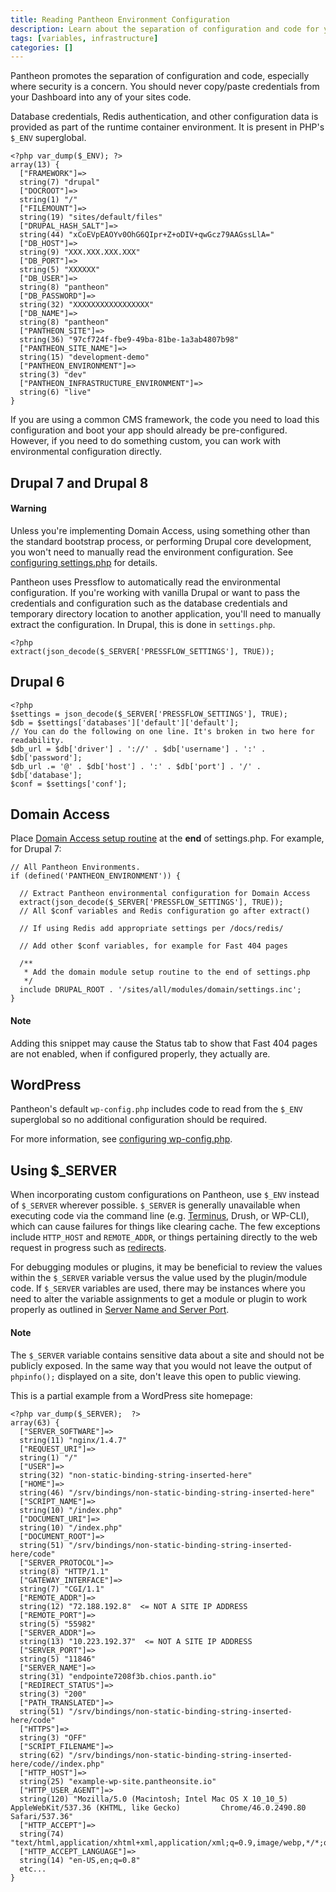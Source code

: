 ```yaml
---
title: Reading Pantheon Environment Configuration
description: Learn about the separation of configuration and code for your Drupal or WordPress site within the Pantheon's runtime container environment.
tags: [variables, infrastructure]
categories: []
---
```

Pantheon promotes the separation of configuration and code, especially where security is a concern. You should never copy/paste credentials from your Dashboard into any of your sites code.

Database credentials, Redis authentication, and other configuration data is provided as part of the runtime container environment. It is present in PHP's `$_ENV` superglobal.

    <?php var_dump($_ENV); ?>
    array(13) {
      ["FRAMEWORK"]=>
      string(7) "drupal"
      ["DOCROOT"]=>
      string(1) "/"
      ["FILEMOUNT"]=>
      string(19) "sites/default/files"
      ["DRUPAL_HASH_SALT"]=>
      string(44) "xCoEVpEAOYv0OhG6QIpr+Z+oDIV+qwGcz79AAGssLlA="
      ["DB_HOST"]=>
      string(9) "XXX.XXX.XXX.XXX"
      ["DB_PORT"]=>
      string(5) "XXXXXX"
      ["DB_USER"]=>
      string(8) "pantheon"
      ["DB_PASSWORD"]=>
      string(32) "XXXXXXXXXXXXXXXXX"
      ["DB_NAME"]=>
      string(8) "pantheon"
      ["PANTHEON_SITE"]=>
      string(36) "97cf724f-fbe9-49ba-81be-1a3ab4807b98"
      ["PANTHEON_SITE_NAME"]=>
      string(15) "development-demo"
      ["PANTHEON_ENVIRONMENT"]=>
      string(3) "dev"
      ["PANTHEON_INFRASTRUCTURE_ENVIRONMENT"]=>
      string(6) "live"
    }

If you are using a common CMS framework, the code you need to load this configuration and boot your app should already be pre-configured. However, if you need to do something custom, you can work with environmental configuration directly.

## Drupal 7 and Drupal 8

<div class="alert alert-danger" role="alert">
<h4 class="info">Warning</h4>
<p>Unless you're implementing Domain Access, using something other than the standard bootstrap process, or performing Drupal core development, you won't need to manually read the environment configuration. See <a href="/docs/settings-php">configuring settings.php</a> for details.</p>
</div>

Pantheon uses Pressflow to automatically read the environmental configuration. If you're working with vanilla Drupal or want to pass the credentials and configuration such as the database credentials and temporary directory location to another application, you'll need to manually extract the configuration. In Drupal, this is done in `settings.php`.

    <?php
    extract(json_decode($_SERVER['PRESSFLOW_SETTINGS'], TRUE));

## Drupal 6

    <?php
    $settings = json_decode($_SERVER['PRESSFLOW_SETTINGS'], TRUE);
    $db = $settings['databases']['default']['default'];
    // You can do the following on one line. It's broken in two here for readability.
    $db_url = $db['driver'] . '://' . $db['username'] . ':' . $db['password'];
    $db_url .= '@' . $db['host'] . ':' . $db['port'] . '/' . $db['database'];
    $conf = $settings['conf'];

## Domain Access

Place [Domain Access setup routine](https://www.drupal.org/node/1096962) at the **end** of settings.php. For example, for Drupal 7:

    // All Pantheon Environments.
    if (defined('PANTHEON_ENVIRONMENT')) {

      // Extract Pantheon environmental configuration for Domain Access
      extract(json_decode($_SERVER['PRESSFLOW_SETTINGS'], TRUE));
      // All $conf variables and Redis configuration go after extract()

      // If using Redis add appropriate settings per /docs/redis/

      // Add other $conf variables, for example for Fast 404 pages

      /**
       * Add the domain module setup routine to the end of settings.php
       */
      include DRUPAL_ROOT . '/sites/all/modules/domain/settings.inc';
    }

<div class="alert alert-info" role="alert">
<h4 class="info">Note</h4>
<p>Adding this snippet may cause the Status tab to show that Fast 404 pages are not enabled, when if configured properly, they actually are.
</p></div>

## WordPress

Pantheon's default `wp-config.php` includes code to read from the `$_ENV` superglobal so no additional configuration should be required.

For more information, see [configuring wp-config.php](/docs/wp-config-php).


## Using $_SERVER
When incorporating custom configurations on Pantheon, use `$_ENV` instead of `$_SERVER` wherever possible. `$_SERVER` is generally unavailable when executing code via the command line (e.g. [Terminus](/docs/terminus), Drush, or WP-CLI), which can cause failures for things like clearing cache. The few exceptions include `HTTP_HOST` and `REMOTE_ADDR`, or things pertaining directly to the web request in progress such as [redirects](/docs/domains/#primary-domain).

For debugging modules or plugins, it may be beneficial to review the values within the `$_SERVER` variable versus the value used by the plugin/module code.  If `$_SERVER` variables are used, there may be instances where you need to alter the variable assignments to get a module or plugin to work properly as outlined in [Server Name and Server Port](/docs/server_name-and-server_port/).

<div class="alert alert-info" role="alert">
<h4 class="info">Note</h4>
<p>The <code>$_SERVER</code> variable contains sensitive data about a site and should not be publicly exposed. In the same way that you would not leave the output of <code>phpinfo();</code> displayed on a site, don't leave this open to public viewing. </p></div>


This is a partial example from a WordPress site homepage:

    <?php var_dump($_SERVER);  ?>
    array(63) {
      ["SERVER_SOFTWARE"]=>
      string(11) "nginx/1.4.7"
      ["REQUEST_URI"]=>
      string(1) "/"
      ["USER"]=>
      string(32) "non-static-binding-string-inserted-here"
      ["HOME"]=>
      string(46) "/srv/bindings/non-static-binding-string-inserted-here"
      ["SCRIPT_NAME"]=>
      string(10) "/index.php"
      ["DOCUMENT_URI"]=>
      string(10) "/index.php"
      ["DOCUMENT_ROOT"]=>
      string(51) "/srv/bindings/non-static-binding-string-inserted-here/code"
      ["SERVER_PROTOCOL"]=>
      string(8) "HTTP/1.1"
      ["GATEWAY_INTERFACE"]=>
      string(7) "CGI/1.1"
      ["REMOTE_ADDR"]=>
      string(12) "72.188.192.8"  <= NOT A SITE IP ADDRESS
      ["REMOTE_PORT"]=>
      string(5) "55982"
      ["SERVER_ADDR"]=>
      string(13) "10.223.192.37"  <= NOT A SITE IP ADDRESS
      ["SERVER_PORT"]=>
      string(5) "11846"
      ["SERVER_NAME"]=>
      string(31) "endpointe7208f3b.chios.panth.io"
      ["REDIRECT_STATUS"]=>
      string(3) "200"
      ["PATH_TRANSLATED"]=>
      string(51) "/srv/bindings/non-static-binding-string-inserted-here/code"
      ["HTTPS"]=>
      string(3) "OFF"
      ["SCRIPT_FILENAME"]=>
      string(62) "/srv/bindings/non-static-binding-string-inserted-here/code//index.php"
      ["HTTP_HOST"]=>
      string(25) "example-wp-site.pantheonsite.io"
      ["HTTP_USER_AGENT"]=>
      string(120) "Mozilla/5.0 (Macintosh; Intel Mac OS X 10_10_5) AppleWebKit/537.36 (KHTML, like Gecko)         Chrome/46.0.2490.80 Safari/537.36"
      ["HTTP_ACCEPT"]=>
      string(74) "text/html,application/xhtml+xml,application/xml;q=0.9,image/webp,*/*;q=0.8"
      ["HTTP_ACCEPT_LANGUAGE"]=>
      string(14) "en-US,en;q=0.8"
      etc...
    }
